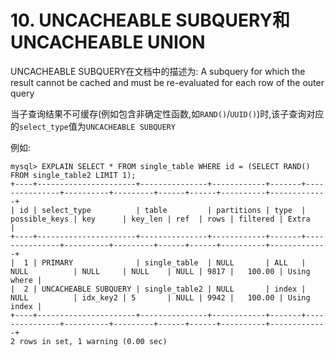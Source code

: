 # 10. UNCACHEABLE SUBQUERY和UNCACHEABLE UNION

UNCACHEABLE SUBQUERY在文档中的描述为: A subquery for which the result cannot be cached and must be re-evaluated for each row of the outer query

当子查询结果不可缓存(例如包含非确定性函数,如`RAND()`/`UUID()`)时,该子查询对应的`select_type`值为`UNCACHEABLE SUBQUERY`

例如:

```
mysql> EXPLAIN SELECT * FROM single_table WHERE id = (SELECT RAND() FROM single_table2 LIMIT 1);
+----+----------------------+---------------+------------+-------+---------------+----------+---------+------+------+----------+-------------+
| id | select_type          | table         | partitions | type  | possible_keys | key      | key_len | ref  | rows | filtered | Extra       |
+----+----------------------+---------------+------------+-------+---------------+----------+---------+------+------+----------+-------------+
|  1 | PRIMARY              | single_table  | NULL       | ALL   | NULL          | NULL     | NULL    | NULL | 9817 |   100.00 | Using where |
|  2 | UNCACHEABLE SUBQUERY | single_table2 | NULL       | index | NULL          | idx_key2 | 5       | NULL | 9942 |   100.00 | Using index |
+----+----------------------+---------------+------------+-------+---------------+----------+---------+------+------+----------+-------------+
2 rows in set, 1 warning (0.00 sec)
```
